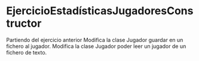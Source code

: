 # EjercicioEstadísticasJugadoresConstructor

Partiendo del ejercicio anterior
Modifica la clase Jugador guardar en un fichero al jugador.
Modifica la clase Jugador poder leer un jugador de un fichero de texto.
